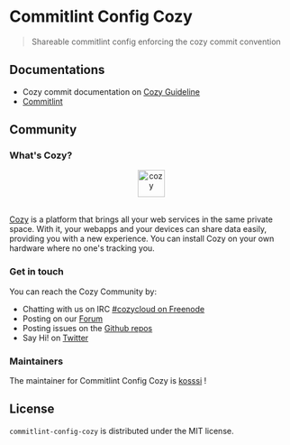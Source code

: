# Commitlint Config Cozy

> Shareable commitlint config enforcing the cozy commit convention

## Documentations

- Cozy commit documentation on [Cozy Guideline](https://github.com/cozy/cozy-guidelines#commit-messages)
- [Commitlint](http://marionebl.github.io/commitlint/)


## Community

### What's Cozy?

<div align="center">
  <a href="https://cozy.io">
    <img src="https://cdn.rawgit.com/cozy/cozy-site/master/src/images/cozy-logo-name-horizontal-blue.svg" alt="cozy" height="48" />
  </a>
 </div>
 </br>

[Cozy] is a platform that brings all your web services in the same private space.  With it, your webapps and your devices can share data easily, providing you with a new experience. You can install Cozy on your own hardware where no one's tracking you.

### Get in touch

You can reach the Cozy Community by:

- Chatting with us on IRC [#cozycloud on Freenode][freenode]
- Posting on our [Forum][forum]
- Posting issues on the [Github repos][github]
- Say Hi! on [Twitter][twitter]

### Maintainers

The maintainer for Commitlint Config Cozy is [kosssi](https://github.com/kosssi) !

## License

`commitlint-config-cozy` is distributed under the MIT license.

[cozy]: https://cozy.io "Cozy Cloud"
[freenode]: http://webchat.freenode.net/?randomnick=1&channels=%23cozycloud&uio=d4
[forum]: https://forum.cozy.io/
[github]: https://github.com/cozy/
[twitter]: https://twitter.com/cozycloud
